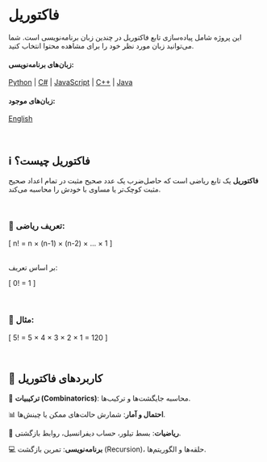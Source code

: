# فاکتوریل

این پروژه شامل پیاده‌سازی تابع فاکتوریل در چندین زبان برنامه‌نویسی است. شما می‌توانید زبان مورد نظر خود را برای مشاهده محتوا انتخاب کنید.

#### زبان‌های برنامه‌نویسی:
[Python](/factorial/python/) | [C#](/factorial/csharp/) | [JavaScript](/factorial/javascript/) | [C++](/factorial/C++/) | [Java](/factorial/java/) 



#### زبان‌های موجود:
[English](/factorial//README.md)

<br/>

## ℹ️ فاکتوریل چیست؟

**فاکتوریل** یک تابع ریاضی است که حاصل‌ضرب یک عدد صحیح مثبت در تمام اعداد صحیح مثبت کوچک‌تر یا مساوی با خودش را محاسبه می‌کند.

<br/>

### 📐 تعریف ریاضی:

\[
n! = n × (n-1) × (n-2) × ... × 1
\]

<br/>
بر اساس تعریف:

\[
0! = 1
\]

<br/>

### 🔢 مثال:

\[
5! = 5 × 4 × 3 × 2 × 1 = 120
\]

<br/>

## 🧩 کاربردهای فاکتوریل

 🎲 **ترکیبیات (Combinatorics)**: محاسبه جایگشت‌ها و ترکیب‌ها.
 
 📊 **احتمال و آمار**: شمارش حالت‌های ممکن یا چینش‌ها.
 
 📐 **ریاضیات**: بسط تیلور، حساب دیفرانسیل، روابط بازگشتی.

 💻 **برنامه‌نویسی**: تمرین بازگشت (Recursion)، حلقه‌ها و الگوریتم‌ها.
